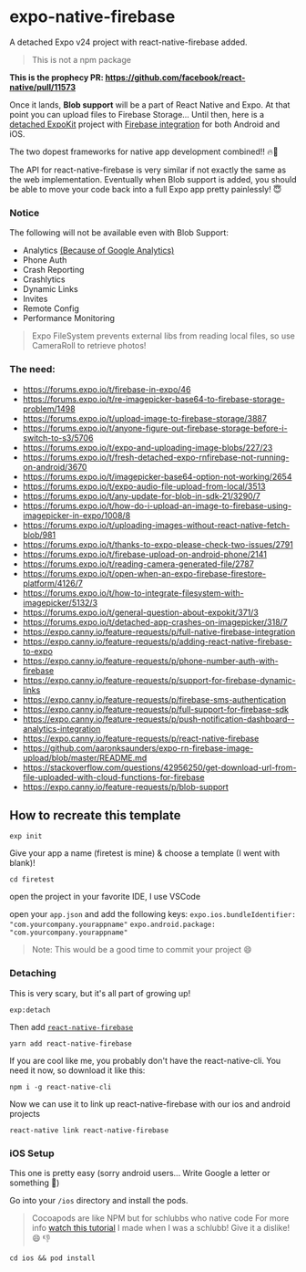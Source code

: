 # expo-native-firebase

A detached Expo v24 project with react-native-firebase added. 

> This is not a npm package

**This is the prophecy PR: https://github.com/facebook/react-native/pull/11573**

Once it lands, __Blob support__ will be a part of React Native and Expo. 
At that point you can upload files to Firebase Storage... 
Until then, here is a [detached ExpoKit](https://docs.expo.io/versions/latest/guides/detach.html#content) project with [Firebase integration](https://rnfirebase.io/docs/v3.2.x/getting-started) for both Android and iOS.

The two dopest frameworks for native app development combined!! 🔥💙

The API for react-native-firebase is very similar if not exactly the same as the web implementation. 
Eventually when Blob support is added, you should be able to move your code back into a full Expo app pretty painlessly! 😇


### Notice

The following will not be available even with Blob Support:
* Analytics [(Because of Google Analytics)](https://www.npmjs.com/package/expo-analytics)
* Phone Auth
* Crash Reporting
* Crashlytics
* Dynamic Links
* Invites
* Remote Config
* Performance Monitoring


> Expo FileSystem prevents external libs from reading local files, so use CameraRoll to retrieve photos! 


### The need: 

* https://forums.expo.io/t/firebase-in-expo/46
* https://forums.expo.io/t/re-imagepicker-base64-to-firebase-storage-problem/1498
* https://forums.expo.io/t/upload-image-to-firebase-storage/3887
* https://forums.expo.io/t/anyone-figure-out-firebase-storage-before-i-switch-to-s3/5706
* https://forums.expo.io/t/expo-and-uploading-image-blobs/227/23
* https://forums.expo.io/t/fresh-detached-expo-rnfirebase-not-running-on-android/3670
* https://forums.expo.io/t/imagepicker-base64-option-not-working/2654
* https://forums.expo.io/t/expo-audio-file-upload-from-local/3513
* https://forums.expo.io/t/any-update-for-blob-in-sdk-21/3290/7
* https://forums.expo.io/t/how-do-i-upload-an-image-to-firebase-using-imagepicker-in-expo/1008/8
* https://forums.expo.io/t/uploading-images-without-react-native-fetch-blob/981
* https://forums.expo.io/t/thanks-to-expo-please-check-two-issues/2791
* https://forums.expo.io/t/firebase-upload-on-android-phone/2141
* https://forums.expo.io/t/reading-camera-generated-file/2787
* https://forums.expo.io/t/open-when-an-expo-firebase-firestore-platform/4126/7
* https://forums.expo.io/t/how-to-integrate-filesystem-with-imagepicker/5132/3
* https://forums.expo.io/t/general-question-about-expokit/371/3
* https://forums.expo.io/t/detached-app-crashes-on-imagepicker/318/7
* https://expo.canny.io/feature-requests/p/full-native-firebase-integration
* https://expo.canny.io/feature-requests/p/adding-react-native-firebase-to-expo
* https://expo.canny.io/feature-requests/p/phone-number-auth-with-firebase
* https://expo.canny.io/feature-requests/p/support-for-firebase-dynamic-links
* https://expo.canny.io/feature-requests/p/firebase-sms-authentication
* https://expo.canny.io/feature-requests/p/full-support-for-firebase-sdk
* https://expo.canny.io/feature-requests/p/push-notification-dashboard--analytics-integration
* https://expo.canny.io/feature-requests/p/react-native-firebase
* https://github.com/aaronksaunders/expo-rn-firebase-image-upload/blob/master/README.md
* https://stackoverflow.com/questions/42956250/get-download-url-from-file-uploaded-with-cloud-functions-for-firebase
* https://expo.canny.io/feature-requests/p/blob-support



## How to recreate this template

```
exp init
```
Give your app a name (firetest is mine) & choose a template (I went with blank)!

```
cd firetest
```

open the project in your favorite IDE, I use VSCode

open your `app.json` and add the following keys:
`expo.ios.bundleIdentifier: "com.yourcompany.yourappname"`
`expo.android.package: "com.yourcompany.yourappname"`

> Note: This would be a good time to commit your project 😄

### Detaching
This is very scary, but it's all part of growing up!

```
exp:detach
```

Then add [`react-native-firebase`](https://rnfirebase.io/docs/v3.2.x/getting-started)
```
yarn add react-native-firebase
```

If you are cool like me, you probably don't have the react-native-cli.
You need it now, so download it like this:
```
npm i -g react-native-cli
```

Now we can use it to link up react-native-firebase with our ios and android projects
```
react-native link react-native-firebase
```

### iOS Setup
This one is pretty easy (sorry android users... Write Google a letter or something 💌)

Go into your `/ios` directory and install the pods.

> Cocoapods are like NPM but for schlubbs who native code
> For more info [watch this tutorial](https://www.youtube.com/watch?v=lm1d2Pe1Mqw) I made when I was a schlubb!
> Give it a dislike! 😄 👎

```
cd ios && pod install
```




